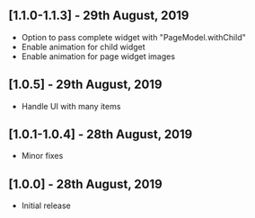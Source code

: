 ## [1.1.0-1.1.3] - 29th August, 2019
* Option to pass complete widget with "PageModel.withChild"
* Enable animation for child widget
* Enable animation for page widget images

## [1.0.5] - 29th August, 2019
* Handle UI with many items

## [1.0.1-1.0.4] - 28th August, 2019
* Minor fixes

## [1.0.0] - 28th August, 2019

* Initial release
